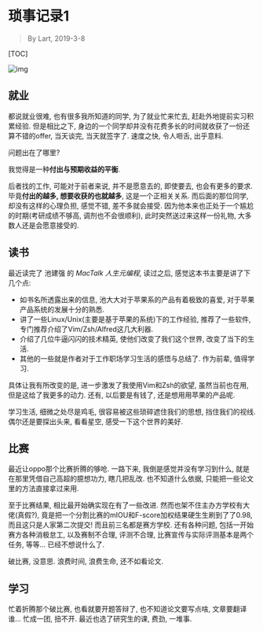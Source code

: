 # 琐事记录1

> By Lart, 2019-3-8

[TOC]

![img](https://images.pexels.com/photos/1183434/pexels-photo-1183434.jpeg?auto=compress&cs=tinysrgb&dpr=2&h=650&w=940)

## 就业

都说就业很难, 也有很多我所知道的同学, 为了就业忙来忙去, 赶赴外地提前实习积累经验. 但是相比之下, 身边的一个同学却并没有花费多长的时间就收获了一份还算不错的offer, 当天谈完, 当天就签字了. 速度之快, 令人咂舌, 出乎意料.

问题出在了哪里?

我觉得是一种**付出与预期收益的平衡**.

后者找的工作, 可能对于前者来说, 并不是愿意去的, 即使要去, 也会有更多的要求. 毕竟**付出的越多, 想要收获的也就越多**, 这是一个正相关关系. 而后面的那位同学, 却没有这样的心理负担, 感觉不错, 差不多就会接受. 因为他本来也正处于一个尴尬的时期(考研成绩不够高, 调剂也不会很顺利), 此时突然送过来这样一份礼物, 大多数人还是会愿意接受的.

## 读书

最近读完了 池建强 的 *MacTalk 人生元编程*, 读过之后, 感觉这本书主要是讲了下几个点:

* 如书名所透露出来的信息, 池大大对于苹果系的产品有着极致的喜爱, 对于苹果产品系统的发展十分的熟悉.
* 讲了一些Linux/Unix(主要是基于苹果的系统)下的工作经验, 推荐了一些软件, 专门推荐介绍了Vim/Zsh/Alfred这几大利器.
* 介绍了几位牛逼闪闪的技术精英, 使他们改变了我们这个世界, 改变了当下的生活.
* 其他的一些就是作者对于工作职场学习生活的感悟与总结了. 作为前辈, 值得学习.

具体让我有所改变的是, 进一步激发了我使用Vim和Zsh的欲望, 虽然当前也在用, 但是这给了我更多的动力. 还有, 以后要是有钱了, 还是想用用苹果的产品呢.

学习生活, 细微之处尽是鸡毛, 很容易被这些琐碎遮住我们的思想, 挡住我们的视线. 偶尔还是要探出头来, 看看星空, 感受一下这个世界的美好.

## 比赛

最近让oppo那个比赛折腾的够呛. 一路下来, 我倒是感觉并没有学习到什么, 就是在那里凭借自己高超的臆想功力, 瞎几把乱改. 也不知道什么依据, 只能把一些论文里的方法直接拿过来用.

至于比赛结果, 相比最开始确实现在有了一些改进. 然而也架不住主办方学校有大佬(真假?), 竟是把一个分割比赛的mIOU和F-score加权结果硬生生刷到了了0.98, 而且这只是人家第二次提交! 而且前三名都是赛方学校. 还有各种问题, 包括一开始赛方各种消极怠工, 以及赛制不合理, 评测不合理, 比赛宣传与实际评测基本是两个任务, 等等... 已经不想说什么了.

破比赛, 没意思. 浪费时间, 浪费生命, 还不如看论文.

## 学习

忙着折腾那个破比赛, 也看就要开题答辩了, 也不知道论文要写点啥, 文章要翻译谁... 忙成一团, 扭不开. 最近也选了研究生的课, 费劲, 一堆事.
